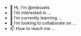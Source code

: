 - 👋 Hi, I’m @mikssels
- 👀 I’m interested in ...
- 🌱 I’m currently learning ...
- 💞️ I’m looking to collaborate on ...
- 📫 How to reach me ...

<!---
mikssels/mikssels is a ✨ special ✨ repository because its `README.md` (this file) appears on your GitHub profile.
You can click the Preview link to take a look at your changes.
--->
